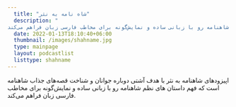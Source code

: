 ```yaml
---
  title: "شاه نامه به نثر"
  description: "
اپیزودهای شاهنامه به نثر با هدف آشتی دوباره جوانان و شناخت قصه‌های جذاب شاهنامه است که فهم داستان های نظم شاهنامه رو با زبانی ساده و نمایش‌گونه برای مخاطب فارسی زبان فراهم می‌کند."
  date: 2022-01-13T18:10:40+06:00
  thumbnail: /images/shahname.jpg
  type: mainpage
  layout: podcastlist
  listtype: shahname
---
```



اپیزودهای شاهنامه به نثر با هدف آشتی دوباره جوانان و شناخت قصه‌های جذاب شاهنامه است که فهم داستان های نظم شاهنامه رو با زبانی ساده و نمایش‌گونه برای مخاطب فارسی زبان فراهم می‌کند.
